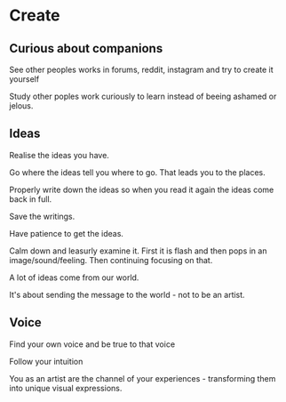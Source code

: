 # Create
## Curious about companions
See other peoples works in forums, reddit, instagram and try to create it yourself

Study other poples work curiously to learn instead of beeing ashamed or jelous.


## Ideas
Realise the ideas you have.

Go where the ideas tell you where to go. That leads you to the places.

Properly write down the ideas so when you read it again the ideas come back in full.

Save the writings.

Have patience to get the ideas. 

Calm down and leasurly examine it. First it is flash and then pops in an image/sound/feeling. Then continuing focusing on that.

A lot of ideas come from our world.

It's about sending the message to the world - not to be an artist.


## Voice
Find your own voice and be true to that voice

Follow your intuition

You as an artist are the channel of your experiences - transforming them into unique visual expressions.